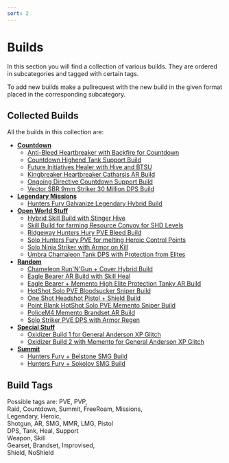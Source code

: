 ```yaml
---
sort: 2
---
```

# Builds
In this section you will find a collection of various builds.
They are ordered in subcategories and tagged with certain tags.

To add new builds make a pullrequest with the new build in the given format placed in the corresponding subcategory.

## Collected Builds
All the builds in this collection are:
- [**Countdown**](Countdown/index.md)
  - [Anti-Bleed Heartbreaker with Backfire for Countdown](Countdown/Backfire-Heartbreaker-Anti-Bleed-Countdown-Build.md)
  - [Countdown Highend Tank Support Build](Countdown/Countdown-Highend-Tank-Support-Build.md)
  - [Future Initiatives Healer with Hive and BTSU](Countdown/Future-Initiative-Hive-Healer.md)
  - [Kingbreaker Heartbreaker Catharsis AR Build](Countdown/Kingbreaker-Heartbreaker-Catharsis.md)
  - [Ongoing Directive Countdown Support Build](Countdown/Ongoing-Directive-Countdown-Support-Build.md)
  - [Vector SBR 9mm Striker 30 Million DPS Build](Countdown/Vector-Striker-30Mill-DPS.md)
- [**Legendary Missions**](Legendary-Missions/index.md)
  - [Hunters Fury Galvanize Legendary Hybrid Build](Legendary-Missions/HuntersFury-Galvanize-Legendary-Hybrid-Build.md)
- [**Open World Stuff**](Open-World-Stuff/index.md)
  - [Hybrid Skill Build with Stinger Hive](Open-World-Stuff/Hybrid-Skill-Stinger-Hive-Build.md)
  - [Skill Build for farming Resource Convoy for SHD Levels](Open-World-Stuff/Resource-Convoy-SHD-Level-Skill-Build.md)
  - [Ridgeway Hunters Hury PVE Bleed Build](Open-World-Stuff/Ridgeway-Hunters-Hury-PVE-Bleed-Build.md)
  - [Solo Hunters Fury PVE for melting Heroic Control Points](Open-World-Stuff/Solo-Hunters-Fury-PVE-Control-Points.md)
  - [Solo Ninja Striker with Armor on Kill](Open-World-Stuff/Solo-Ninja-Striker-PVE-AoK.md)
  - [Umbra Chamaleon Tank DPS with Protection from Elites](Open-World-Stuff/Umbra-Chameleon-PFE-Tank-DPS.md)
- [**Random**](Random/index.md)
  - [Chameleon Run'N'Gun + Cover Hybrid Build](Random/Chameleon-AR-RunNGun-Cover-Hybrid-Build.md)
  - [Eagle Bearer AR Build with Skill Heal](Random/Eagle-Bearer-AR-Build-with-Skill-Heal.md)
  - [Eagle Bearer + Memento High Elite Protection Tanky AR Build](Random/Eagle-Bearer-Memento-High-Elite-Protection-Tanky-AR.md)
  - [HotShot Solo PVE Bloodsucker Sniper Build](Random/HotShot-Solo-PVE-Bloodsucker-Sniper.md)
  - [One Shot Headshot Pistol + Shield Build](Random/One-Shot-Headshot-Pistol-Shield-Build.md)
  - [Point Blank HotShot Solo PVE Memento Sniper Build](Random/Point-Blank-HotShot-Solo-PVE-Memento-Sniper.md)
  - [PoliceM4 Memento Brandset AR Build](Random/Police-M4-Memento-Brandset.md)
  - [Solo Striker PVE DPS with Armor Regen](Random/Solo-Striker-PVE-DPS-Armor-Regen.md)
- [**Special Stuff**](Special-Stuff/index.md)
  - [Oxidizer Build 1 for General Anderson XP Glitch](Special-Stuff/Oxidizer-Build-1-General-Anderson-XP-Glitch.md)
  - [Oxidizer Build 2 with Memento for General Anderson XP Glitch](Special-Stuff/Oxidizer-Build-2-Memento-General-Anderson-XP-Glitch.md)
- [**Summit**](Summit/index.md)
  - [Hunters Fury + Belstone SMG Build](Summit/HuntersFury-SMG-Belstone.md)
  - [Hunters Fury + Sokolov SMG Build](Summit/HuntersFury-SMG-Sokolov.md)

## Build Tags
Possible tags are:
PVE, PVP,  
Raid, Countdown, Summit, FreeRoam, Missions,  
Legendary, Heroic,  
Shotgun, AR, SMG, MMR, LMG, Pistol  
DPS, Tank, Heal, Support  
Weapon, Skill  
Gearset, Brandset, Improvised,  
Shield, NoShield


